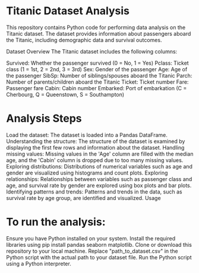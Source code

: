 # Titanic Dataset Analysis


This repository contains Python code for performing data analysis on the Titanic dataset. The dataset provides information about passengers aboard the Titanic, including demographic data and survival outcomes.

Dataset Overview
The Titanic dataset includes the following columns:

Survived: Whether the passenger survived (0 = No, 1 = Yes)
Pclass: Ticket class (1 = 1st, 2 = 2nd, 3 = 3rd)
Sex: Gender of the passenger
Age: Age of the passenger
SibSp: Number of siblings/spouses aboard the Titanic
Parch: Number of parents/children aboard the Titanic
Ticket: Ticket number
Fare: Passenger fare
Cabin: Cabin number
Embarked: Port of embarkation (C = Cherbourg, Q = Queenstown, S = Southampton)

# Analysis Steps
Load the dataset: The dataset is loaded into a Pandas DataFrame.
Understanding the structure: The structure of the dataset is examined by displaying the first few rows and information about the dataset.
Handling missing values: Missing values in the 'Age' column are filled with the median age, and the 'Cabin' column is dropped due to too many missing values.
Exploring distributions: Distributions of numerical variables such as age and gender are visualized using histograms and count plots.
Exploring relationships: Relationships between variables such as passenger class and age, and survival rate by gender are explored using box plots and bar plots.
Identifying patterns and trends: Patterns and trends in the data, such as survival rate by age group, are identified and visualized.
Usage

# To run the analysis:

Ensure you have Python installed on your system.
Install the required libraries using pip install pandas seaborn matplotlib.
Clone or download this repository to your local machine.
Replace "path_to_dataset.csv" in the Python script with the actual path to your dataset file.
Run the Python script using a Python interpreter.
